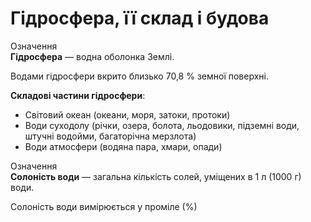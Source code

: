 Гідросфера, її склад i будова
=============================
<div class="eoz-wrap">
<span class="eoz">Означення</span>
<div class="eoz-text">
<b>Гiдросфера</b> — водна оболонка Землi.
</div>
</div>

Водами гідросфери вкрито близько 70,8 % земної поверхні.

**Складові частини гідросфери**:
<ul>
<li><span class="p1">Світовий океан</span> (океани, моря, затоки, протоки)</li>
<li><span class="p1">Води суходолу</span> (річки, озера, болота, льодовики, підземні води, штучні водойми, багаторічна мерзлота)</li>
<li><span class="p1">Води атмосфери</span> (водяна пара, хмари, опади)</li>
</ul>

<div class="eoz-wrap">
<span class="eoz">Означення</span>
<div class="eoz-text">
<b>Солонiсть води</b> — загальна кiлькiсть солей, умiщених в 1 л (1000 г) води.
</div>
</div>

Солоність води вимірюється у проміле (%)
